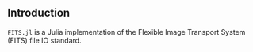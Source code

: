 ## Introduction

`FITS.jl` is a Julia implementation of the Flexible Image Transport System (FITS) file IO standard.
